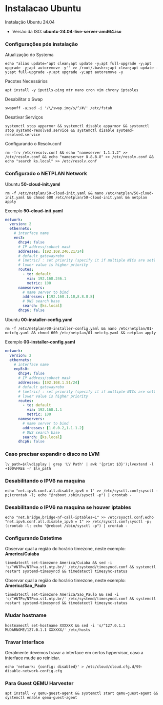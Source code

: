 # Instalacao Ubuntu

Instalação Ubuntu 24.04
 - Versão da ISO: **ubuntu-24.04-live-server-amd64.iso**

### Configurações pós instalação
Atualização do Systema
```shell
echo "alias update='apt clean;apt update -y;apt full-upgrade -y;apt upgrade -y;apt autoremove -y'" >> /root/.bashrc;apt clean;apt update -y;apt full-upgrade -y;apt upgrade -y;apt autoremove -y
```
Pacotes Necessários
```shell
apt install -y iputils-ping mtr nano cron vim chrony iptables
```
Desabilitar o Swap
```shell
swapoff -a;sed -i '/\/swap.img/s/^/#/' /etc/fstab
```
Desativar Serviços
```shell
systemctl stop apparmor && systemctl disable apparmor && systemctl stop systemd-resolved.service && systemctl disable systemd-resolved.service
```
Configurando o Resolv.conf
```shell
rm -frv /etc/resolv.conf && echo "nameserver 1.1.1.2" >> /etc/resolv.conf && echo "nameserver 8.8.8.8" >> /etc/resolv.conf && echo "search ks.local" >> /etc/resolv.conf
```
### Configurado o NETPLAN Network
Ubuntu **50-cloud-init.yaml**
<!-- ```shell
rm -f /etc/netplan/50-cloud-init.yaml && bash -c 'echo "network:\n  version: 2\n  ethernets:\n    ens3:\n      dhcp4: false\n      addresses: [192.168.246.23/24]\n      routes:\n        - to: default\n          via: 192.168.246.1\n          metric: 100\n      nameservers:\n        addresses: [192.168.1.10,8.8.8.8]\n        search: [ks.local]\n      dhcp6: false" > /etc/netplan/50-cloud-init.yaml' && chmod 600 /etc/netplan/50-cloud-init.yaml && netplan apply
``` -->
```shell
rm -f /etc/netplan/50-cloud-init.yaml && nano /etc/netplan/50-cloud-init.yaml && chmod 600 /etc/netplan/50-cloud-init.yaml && netplan apply
```
Exemplo **50-cloud-init.yaml**
```yaml
network:
  version: 2
  ethernets:
    # interface name
    ens3:
      dhcp4: false
      # IP address/subnet mask
      addresses: [192.168.246.21/24]
      # default gatewayrebo
      # [metric] : set priority (specify it if multiple NICs are set)
      # lower value is higher priority
      routes:
        - to: default
          via: 192.168.246.1
          metric: 100
      nameservers:
        # name server to bind
        addresses: [192.168.1.10,8.8.8.8]
        # DNS search base
        search: [ks.local]
      dhcp6: false
```
Ubuntu **00-installer-config.yaml**
```shell
rm -f /etc/netplan/00-installer-config.yaml && nano /etc/netplan/01-netcfg.yaml && chmod 600 /etc/netplan/01-netcfg.yaml && netplan apply
```
Exemplo **00-installer-config.yaml**
```yaml
network:
  version: 2
  ethernets:
    # interface name
    enp5s0:
      dhcp4: false
      # IP address/subnet mask
      addresses: [192.168.1.51/24]
      # default gatewayrebo
      # [metric] : set priority (specify it if multiple NICs are set)
      # lower value is higher priority
      routes:
        - to: default
          via: 192.168.1.1
          metric: 100
      nameservers:
        # name server to bind
        addresses: [1.0.0.2,1.1.1.2]
        # DNS search base
        search: [ks.local]
      dhcp6: false
```
### Caso precisar expandir o disco no LVM
```shell
lv_path=$(lvdisplay | grep 'LV Path' | awk '{print $3}');lvextend -l +100%FREE -r $lv_path
```
### Desabilitando o IPV6 na maquina
```shell
echo "net.ipv6.conf.all.disable_ipv6 = 1" >> /etc/sysctl.conf;sysctl -p;(crontab -l; echo "@reboot /sbin/sysctl -p") | crontab -
```
### Desabilitando o IPV6 na maquina se houver iptables
```shell
echo "net.bridge.bridge-nf-call-iptables=1" >> /etc/sysctl.conf;echo "net.ipv6.conf.all.disable_ipv6 = 1" >> /etc/sysctl.conf;sysctl -p;(crontab -l; echo "@reboot /sbin/sysctl -p") | crontab -
```

### Configurando Datetime
Observar qual a região do horário timezone, neste exemplo: **America/Cuiaba**
```shell
timedatectl set-timezone America/Cuiaba && sed -i 's/^#NTP=/NTP=a.st1.ntp.br/' /etc/systemd/timesyncd.conf && systemctl restart systemd-timesyncd && timedatectl timesync-status
```
Observar qual a região do horário timezone, neste exemplo: **America/Sao_Paulo**
```shell
timedatectl set-timezone America/Sao_Paulo && sed -i 's/^#NTP=/NTP=a.st1.ntp.br/' /etc/systemd/timesyncd.conf && systemctl restart systemd-timesyncd && timedatectl timesync-status
```
### Mudar hostname
```shell
hostnamectl set-hostname XXXXXX && sed -i 's/^127.0.1.1 MUDARNOME/127.0.1.1 XXXXXX/' /etc/hosts
```
### Travar Interface
Geralmente devemos travar a interface em certos hypervisor, caso a interface mude ao reiniciar.
```shell
echo 'network: {config: disabled}' > /etc/cloud/cloud.cfg.d/99-disable-network-config.cfg
```
### Para Guest QEMU Harvester
```shell
apt install -y qemu-guest-agent && systemctl start qemu-guest-agent && systemctl enable qemu-guest-agent
```